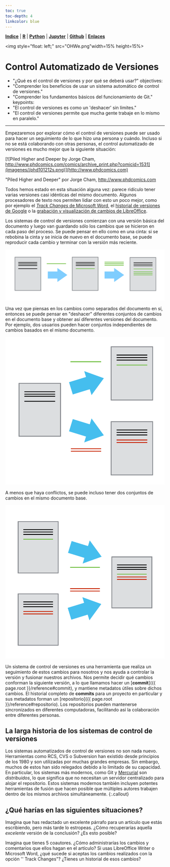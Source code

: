 ```yaml
---
toc: true
toc-depth: 4
linkcolor: blue
---
```


<p align="left">
<strong><a href="../Indice.html">Indice</a></strong>
|
<strong><a href="../Intro a R/R.html">R</a></strong>
|
<strong><a href="../Intro a Python/Python.html">Python</a></strong>
|
<strong><a href="../Intro a Jupyter/Jupyter.html">Jupyter</a></strong>
|
<strong><a href="../Intro a github/Github.html">Github</a></strong>
|
<strong><a href="../enlaces.html">Enlaces</a></strong>
</p>

<img     style="float: left;" src="OHWe.png"width=15% height=15%>

# Control Automatizado de Versiones


- "¿Qué es el control de versiones y por qué se deberá usar?"
objectives:
- "Comprender los beneficios de usar un sistema automático de control de versiones."
- "Comprender los fundamentos básicos del funcionamiento de Git."
keypoints:
- "El control de versiones es como un 'deshacer' sin límites."
- "El control de versiones permite que mucha gente trabaje en lo mismo en paralelo."
---

Empezaremos por explorar cómo el control de versiones puede ser usado
para hacer un seguimiento de lo que hizo una persona y cuándo.
Incluso si no se está colaborando con otras personas, 
el control automatizado de versiones es mucho mejor que la siguiente situación:

[![Piled Higher and Deeper by Jorge Cham, http://www.phdcomics.com/comics/archive_print.php?comicid=1531](imagenes//phd101212s.png)](http://www.phdcomics.com)

"Piled Higher and Deeper" por Jorge Cham, http://www.phdcomics.com

Todos hemos estado en esta situación alguna vez: parece ridículo tener 
varias versiones casi idénticas del mismo documento. Algunos procesadores de texto 
nos permiten lidiar con esto un poco mejor, como por ejemplo el [*Track Changes* de Microsoft Word](https://support.office.com/en-us/article/Track-changes-in-Word-197ba630-0f5f-4a8e-9a77-3712475e806a), el [historial de versiones de Google](https://support.google.com/docs/answer/190843?hl=en) o la [grabación y visualización de cambios de LibreOffice](https://help.libreoffice.org/Common/Recording_and_Displaying_Changes).

Los sistemas de control de versiones comienzan con una versión básica del documento y 
luego van guardando sólo los cambios que se hicieron en cada paso del proceso. Se puede 
pensar en ello como en una cinta: si se rebobina la cinta y se inicia de nuevo en el documento 
base, se puede reproducir cada cambio y terminar con la versión más reciente.

![](imagenes//play-changes.svg)

Una vez que piensas en los cambios como separados del documento en sí, entonces se puede pensar en "deshacer" diferentes conjuntos de cambios en el documento base y obtener así diferentes versiones del documento. Por ejemplo, dos usuarios pueden hacer conjuntos independientes de cambios basados en el mismo documento.

![](imagenes//versions.svg)

A menos que haya conflictos, se puede incluso tener dos conjuntos de cambios en el mismo documento base.

![](imagenes/merge.svg)

Un sistema de control de versiones es una herramienta que realiza un seguimiento de estos cambios para nosotros y
nos ayuda a controlar la versión y fusionar nuestros archivos. Nos permite
decidir qué cambios conforman la siguiente versión, a lo que llamamos hacer un
[**commit**]({{ page.root }}/reference#commit), y mantiene metadatos útiles sobre dichos cambios. El
historial completo de **commits** para un proyecto en particular y sus metadatos forman un
[repositorio]({{ page.root }}/reference#repositorio). Los repositorios pueden mantenerse sincronizados
en diferentes computadoras, facilitando así la colaboración entre diferentes personas.

## La larga historia de los sistemas de control de versiones 

Los sistemas automatizados de control de versiones no son nada nuevo.
Herramientas como RCS, CVS o Subversion han existido desde principios de los 1980  y son utilizadas por muchas grandes empresas.
Sin embargo, muchos de estos han sido relegados debido a lo limitado de su capacidad.
En particular, los sistemas más modernos, como Git y [Mercurial](http://swcarpentry.github.io/hg-novice/) 
son *distribuidos*, lo que significa que no necesitan un servidor centralizado para alojar el repositorio. 
Estos sistemas modernos también incluyen potentes herramientas de fusión que hacen posible que múltiples autores trabajen dentro de 
los mismos archivos simultáneamente.
{:.callout}
  
## ¿Qué harías en las siguientes situaciones?

Imagina que has redactado un excelente párrafo para un artículo que estás escribiendo, pero más tarde lo estropeas. ¿Cómo recuperarías 
aquella *excelente* versión de la conclusión? ¿Es esto posible?

Imagina que tienes 5 coautores. ¿Cómo administrarías los cambios y comentarios que ellos hagan en el artículo? 
Si usas LibreOffice Writer o Microsoft Word, ¿qué sucede si aceptas los cambios realizados con la opción 
'' Track Changes"? ¿Tienes un historial de esos cambios? 




